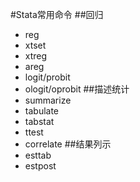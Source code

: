 #Stata常用命令
##回归
* reg
* xtset
* xtreg
* areg
* logit/probit
* ologit/oprobit
##描述统计
* summarize 
* tabulate
* tabstat 
* ttest
* correlate 
##结果列示
* esttab
* estpost
